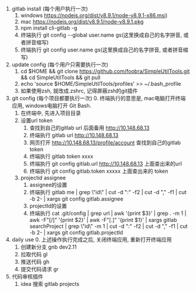 1. gitlab install (每个用户执行一次)
    1. windows https://nodejs.org/dist/v8.9.1/node-v8.9.1-x86.msi)
    2. mac https://nodejs.org/dist/v8.9.1/node-v8.9.1.pkg
    3. npm install cli-gitlab -g
    4. 终端执行 git config --global user.name gs(这里换成自己的名字拼音, 或者拼音缩写)
    5. 终端执行 git config user.name gs(这里换成自己的名字拼音, 或者拼音缩写)
2. update config (每个用户只需要执行一次)
    1. cd $HOME && git clone https://github.com/foobra/SimpleUtilTools.git && cd SimpleUtilTools && git pull
    2. echo 'source $HOME/SimpleUtilTools/profiles' >> ~/.bash_profile
    3. 如果使用zsh, 就改成.zshrc, 记得屏蔽zsh的git插件
3. git config (每个项目都要执行一次)
    0. 终端执行的意思是, mac电脑打开终端应用, windows电脑打开 Git Bash.
    1. 在终端中, 先进入项目目录
    2. 设置url token
        1. 查找到自己的gitlab url 后面备用 http://10.148.68.13
        2. 终端执行 gitlab url http://10.148.68.13
        3. 网页打开 http://10.148.68.13/profile/account 查找到自己的gitlab token
        4. 终端执行 gitlab token xxxx
        5. 终端执行 git config gitlab.url http://10.148.68.13 上面查出来的url
        6. 终端执行 git config gitlab.token xxxxx  上面查出来的 token
    3. projectid assignee
        1. assignee的设置
          1. 终端执行 gitlab me | grep \\"id\\" | cut -d ":" -f2 | cut -d "," -f1 | cut -b 2-  | xargs git config gitlab.assignee
        2. projectId的设置
          1. 终端执行 cat .git/config | grep url | awk '{print $3}' | grep . -m 1 | awk -F"[/]" '{print $2}' | awk -F"[.]" '{print $1}' | xargs gitlab searchProject | grep \\"id\\" -m 1 | cut -d ":" -f2 | cut -d "," -f1 | cut -b 2- | xargs git config gitlab.projectId
4. daily use
    0. 上述操作执行完成之后, 关闭终端应用, 重新打开终端应用
    1. 创建新分支 gnb dev2.11
    2. 拉取代码  gl
    3. 推送代码 gh
    4. 提交代码请求 gr
5. 代码审核插件
    1. idea 搜索 gitlab projects
